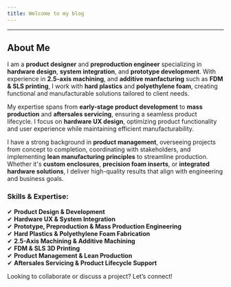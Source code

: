 ```yaml
---
title: Welcome to my blog
---
```

---

## About Me  

I am a **product designer** and **preproduction engineer** specializing in **hardware design**, **system integration**, and **prototype development**. With experience in **2.5-axis machining**, and **additive manfacturing** such as **FDM & SLS printing**, I work with **hard plastics** and **polyethylene foam**, creating functional and manufacturable solutions tailored to client needs.  

My expertise spans from **early-stage product development** to **mass production** and **aftersales servicing**, ensuring a seamless product lifecycle. I focus on **hardware UX design**, optimizing product functionality and user experience while maintaining efficient manufacturability.  

I have a strong background in **product management**, overseeing projects from concept to completion, coordinating with stakeholders, and implementing **lean manufacturing principles** to streamline production. Whether it's **custom enclosures**, **precision foam inserts**, or **integrated hardware solutions**, I deliver high-quality results that align with engineering and business goals.  

### Skills & Expertise:  
✔ **Product Design & Development**  
✔ **Hardware UX & System Integration**  
✔ **Prototype, Preproduction & Mass Production Engineering**  
✔ **Hard Plastics & Polyethylene Foam Fabrication**  
✔ **2.5-Axis Machining & Additive Machining**  
✔ **FDM & SLS 3D Printing**  
✔ **Product Management & Lean Production**  
✔ **Aftersales Servicing & Product Lifecycle Support**  

Looking to collaborate or discuss a project? Let’s connect!

